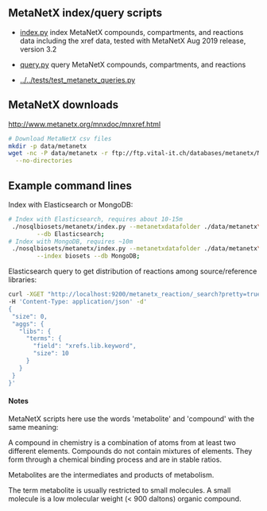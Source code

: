 
## MetaNetX index/query scripts

* [index.py](index.py) index MetaNetX compounds, compartments, and reactions
 data including the xref data, tested with MetaNetX Aug 2019 release, version 3.2

* [query.py](query.py) query MetaNetX compounds, compartments, and reactions 

* [../../tests/test_metanetx_queries.py](../../tests/test_metanetx_queries.py)


## MetaNetX downloads

http://www.metanetx.org/mnxdoc/mnxref.html

```bash
# Download MetaNetX csv files
mkdir -p data/metanetx
wget -nc -P data/metanetx -r ftp://ftp.vital-it.ch/databases/metanetx/MNXref/latest/\
  --no-directories
```


## Example command lines

Index with Elasticsearch or MongoDB:  
```bash
# Index with Elasticsearch, requires about 10-15m
 ./nosqlbiosets/metanetx/index.py --metanetxdatafolder ./data/metanetx\
        --db Elasticsearch;
# Index with MongoDB, requires ~10m
 ./nosqlbiosets/metanetx/index.py --metanetxdatafolder ./data/metanetx\
        --index biosets --db MongoDB;
```

Elasticsearch query to get distribution of reactions among source/reference
libraries: 
 ```bash
curl -XGET "http://localhost:9200/metanetx_reaction/_search?pretty=true"\
 -H 'Content-Type: application/json' -d'
{
  "size": 0,
  "aggs": {
    "libs": {
      "terms": {
        "field": "xrefs.lib.keyword",
        "size": 10
      }
    }
  }
}'
```


#### Notes
MetaNetX scripts here use the words 'metabolite' and 'compound' with 
the same meaning:

A compound in chemistry is a combination of atoms from at least two
different elements. Compounds do not contain mixtures of elements.
They form through a chemical binding process and are in stable ratios.

Metabolites are the intermediates and products of metabolism.

The term metabolite is usually restricted to small molecules.
A small molecule is a low molecular weight (< 900 daltons) organic compound.
